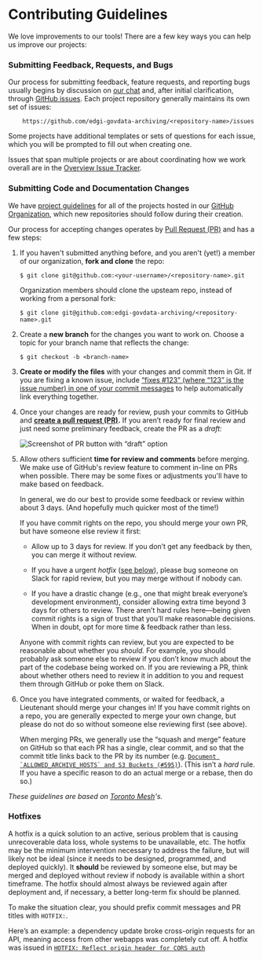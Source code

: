 # Contributing Guidelines

We love improvements to our tools! There are a few key ways you can help us improve our projects:

### Submitting Feedback, Requests, and Bugs

Our process for submitting feedback, feature requests, and reporting bugs usually begins by discussion on [our chat](https://github.com/edgi-govdata-archiving/overview#get-involved) and, after initial clarification, through [GitHub issues](https://help.github.com/articles/about-issues/). Each project repository generally maintains its own set of issues:

        https://github.com/edgi-govdata-archiving/<repository-name>/issues

Some projects have additional templates or sets of questions for each issue, which you will be prompted to fill out when creating one.

Issues that span multiple projects or are about coordinating how we work overall are in the [Overview Issue Tracker](https://github.com/edgi-govdata-archiving/overview/issues).

### Submitting Code and Documentation Changes

We have [project guidelines](repo_guidelines.md) for all of the projects hosted in our [GitHub Organization](https://github.com/edgi-govdata-archiving), which new repositories should follow during their creation.

Our process for accepting changes operates by [Pull Request (PR)](https://help.github.com/articles/about-pull-requests/) and has a few steps:

1.  If you haven't submitted anything before, and you aren't (yet!) a member of our organization, **fork and clone** the repo:

        $ git clone git@github.com:<your-username>/<repository-name>.git

    Organization members should clone the upsteam repo, instead of working from a personal fork:

        $ git clone git@github.com:edgi-govdata-archiving/<repository-name>.git

1.  Create a **new branch** for the changes you want to work on. Choose a topic for your branch name that reflects the change:

        $ git checkout -b <branch-name>

1.  **Create or modify the files** with your changes and commit them in Git. If you are fixing a known issue, include [“fixes #123” (where “123” is the issue number) in one of your commit messages](https://help.github.com/en/github/managing-your-work-on-github/closing-issues-using-keywords) to help automatically link everything together.

1. Once your changes are ready for review, push your commits to GitHub and **[create a pull request (PR)](https://help.github.com/en/github/collaborating-with-issues-and-pull-requests/creating-a-pull-request-from-a-fork).** If you aren’t ready for final review and just need some preliminary feedback, create the PR as a *draft:*

    ![Screenshot of PR button with “draft” option](https://help.github.com/assets/images/help/pull_requests/pullrequest-send.png)

1.  Allow others sufficient **time for review and comments** before merging. We make use of GitHub's review feature to comment in-line on PRs when possible. There may be some fixes or adjustments you'll have to make based on feedback.

    In general, we do our best to provide some feedback or review within about 3 days. (And hopefully much quicker most of the time!)
    
    If you have commit rights on the repo, you should merge your own PR, but have someone else review it first:
    
    - Allow up to 3 days for review. If you don’t get any feedback by then, you can merge it without review.
    
    - If you have a urgent *hotfix* ([see below](#hotfixes)), please bug someone on Slack for rapid review, but you may merge without if nobody can.
    
    - If you have a drastic change (e.g., one that might break everyone’s development environment), consider allowing extra time beyond 3 days for others to review. There aren’t hard rules here—being given commit rights is a sign of trust that you’ll make reasonable decisions. When in doubt, opt for more time & feedback rather than less.
    
    Anyone with commit rights can review, but you are expected to be reasonable about whether you *should.* For example, you should probably ask someone else to review if you don’t know much about the part of the codebase being worked on. If you are reviewing a PR, think about whether others need to review it in addition to you and request them through GitHub or poke them on Slack.

1.  Once you have integrated comments, or waited for feedback, a Lieutenant should merge your changes in! If you have commit rights on a repo, you are generally expected to merge your own change, but please do not do so without someone else reviewing first (see above).

    When merging PRs, we generally use the “squash and merge” feature on GitHub so that each PR has a single, clear commit, and so that the commit title links back to the PR by its number (e.g. [``Document `ALLOWED_ARCHIVE_HOSTS` and S3 Buckets (#595)``](https://github.com/edgi-govdata-archiving/web-monitoring-db/commit/c79bde1556dd7e16de3b29e0849149ed01b30a9c)). (This isn’t a *hard* rule. If you have a specific reason to do an actual merge or a rebase, then do so.)

_These guidelines are based on [Toronto Mesh](https://github.com/tomeshnet)'s._


### Hotfixes

A hotfix is a quick solution to an active, serious problem that is causing unrecoverable data loss, whole systems to be unavailable, etc. The hotfix may be the minimum intervention necessary to address the failure, but will likely not be ideal (since it needs to be designed, programmed, and deployed quickly). It **should** be reviewed by someone else, but may be merged and deployed without review if nobody is available within a short timeframe. The hotfix should almost always be reviewed again after deployment and, if necessary, a better long-term fix should be planned.

To make the situation clear, you should prefix commit messages and PR titles with `HOTFIX:`.

Here’s an example: a dependency update broke cross-origin requests for an API, meaning access from other webapps was completely cut off. A hotfix was issued in [`HOTFIX: Reflect origin header for CORS auth`](https://github.com/edgi-govdata-archiving/web-monitoring-db/pull/126)
